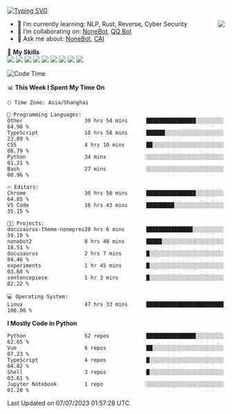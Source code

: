 [![Typing SVG](https://readme-typing-svg.herokuapp.com?size=25&duration=2500&color=8C43EA&vCenter=true&width=200&height=40&lines=Hi+there+%F0%9F%91%8B%F0%9F%8F%BB;I'm+yanyongyu)](https://git.io/typing-svg)

<a href="#">
  <img align="right" src="https://github-readme-stats.vercel.app/api?username=yanyongyu&count_private=true&show_icons=true&bg_color=15,f2f7fd,E0EAFC" />
</a>

- 🌱 I’m currently learning: NLP, Rust, Reverse, Cyber Security
- 👯 I’m collaborating on: [NoneBot](https://github.com/nonebot), [QQ Bot](https://github.com/Mrs4s/go-cqhttp)
- 💬 Ask me about: [NoneBot](https://github.com/nonebot), [CAI](https://github.com/cscs181/CAI)

🌟 **My Skills**  
![](https://img.shields.io/badge/-Python-3e74a2?style=flat-square&logo=Python&logoColor=fff)
![](https://img.shields.io/badge/-Node.js-339933?style=flat-square&logo=Node.js&logoColor=fff)
![](https://img.shields.io/badge/-Vue-4fc08d?style=flat-square&logo=Vue.js&logoColor=fff)
![](https://img.shields.io/badge/-React-2d98ce?style=flat-square&logo=React&logoColor=fff)
![](https://img.shields.io/badge/-Docker-2496ED?style=flat-square&logo=Docker&logoColor=fff)
![](https://img.shields.io/badge/-Linux-000000?style=flat-square&logo=Linux&logoColor=fff)
![](https://img.shields.io/badge/-MySQL-4479A1?style=flat-square&logo=MySQL&logoColor=fff)
![](https://img.shields.io/badge/-Redis-DC382D?style=flat-square&logo=Redis&logoColor=fff)
![](https://img.shields.io/badge/-MongoDB-47A248?style=flat-square&logo=MongoDB&logoColor=fff)

<!--START_SECTION:waka-->
![Code Time](http://img.shields.io/badge/Code%20Time-4%2C415%20hrs%2056%20mins-blue)

📊 **This Week I Spent My Time On** 

```text
🕑︎ Time Zone: Asia/Shanghai

💬 Programming Languages: 
Other                    30 hrs 54 mins      ████████████████░░░░░░░░░   64.98 % 
TypeScript               10 hrs 58 mins      ██████░░░░░░░░░░░░░░░░░░░   23.09 % 
CSS                      4 hrs 10 mins       ██░░░░░░░░░░░░░░░░░░░░░░░   08.79 % 
Python                   34 mins             ░░░░░░░░░░░░░░░░░░░░░░░░░   01.21 % 
Bash                     27 mins             ░░░░░░░░░░░░░░░░░░░░░░░░░   00.96 % 

🔥 Editors: 
Chrome                   30 hrs 50 mins      ████████████████░░░░░░░░░   64.85 % 
VS Code                  16 hrs 43 mins      █████████░░░░░░░░░░░░░░░░   35.15 % 

🐱‍💻 Projects: 
docusaurus-theme-nonepres28 hrs 6 mins       ███████████████░░░░░░░░░░   59.10 % 
nonebot2                 8 hrs 48 mins       █████░░░░░░░░░░░░░░░░░░░░   18.51 % 
docusaurus               2 hrs 7 mins        █░░░░░░░░░░░░░░░░░░░░░░░░   04.46 % 
experiments              1 hr 45 mins        █░░░░░░░░░░░░░░░░░░░░░░░░   03.68 % 
sentencepiece            1 hr 3 mins         █░░░░░░░░░░░░░░░░░░░░░░░░   02.22 % 

💻 Operating System: 
Linux                    47 hrs 33 mins      █████████████████████████   100.00 % 
```

**I Mostly Code in Python** 

```text
Python                   52 repos            ████████████████░░░░░░░░░   62.65 % 
Vue                      6 repos             ██░░░░░░░░░░░░░░░░░░░░░░░   07.23 % 
TypeScript               4 repos             █░░░░░░░░░░░░░░░░░░░░░░░░   04.82 % 
Shell                    3 repos             █░░░░░░░░░░░░░░░░░░░░░░░░   03.61 % 
Jupyter Notebook         1 repo              ░░░░░░░░░░░░░░░░░░░░░░░░░   01.20 % 
```




 Last Updated on 07/07/2023 01:57:28 UTC
<!--END_SECTION:waka-->
